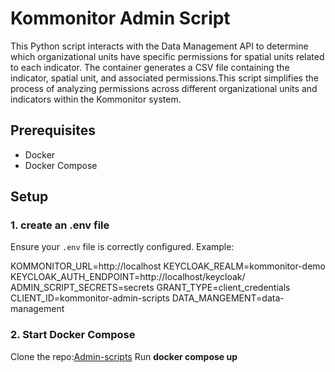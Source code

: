 # Kommonitor Admin Script

This Python script interacts with the Data Management API to determine which organizational units have specific permissions for spatial units related to each indicator. The container generates a CSV file containing the indicator, spatial unit, and associated permissions.This script simplifies the process of analyzing permissions across different organizational units and indicators within the Kommonitor system.

## Prerequisites

- Docker
- Docker Compose

## Setup
### 1. create an .env file

Ensure your `.env` file is correctly configured. Example:

KOMMONITOR_URL=http://localhost
KEYCLOAK_REALM=kommonitor-demo
KEYCLOAK_AUTH_ENDPOINT=http://localhost/keycloak/
ADMIN_SCRIPT_SECRETS=secrets
GRANT_TYPE=client_credentials
CLIENT_ID=kommonitor-admin-scripts
DATA_MANGEMENT=data-management


### 2. Start Docker Compose
Clone the repo:[Admin-scripts](https://github.com/KomMonitor/admin-scripts.git)
Run **docker compose up** 

